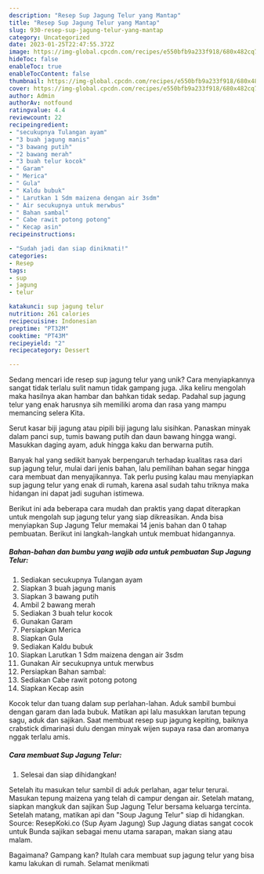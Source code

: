 ```yaml
---
description: "Resep Sup Jagung Telur yang Mantap"
title: "Resep Sup Jagung Telur yang Mantap"
slug: 930-resep-sup-jagung-telur-yang-mantap
category: Uncategorized
date: 2023-01-25T22:47:55.372Z
image: https://img-global.cpcdn.com/recipes/e550bfb9a233f918/680x482cq70/sup-jagung-telur-foto-resep-utama.jpg
hideToc: false
enableToc: true
enableTocContent: false
thumbnail: https://img-global.cpcdn.com/recipes/e550bfb9a233f918/680x482cq70/sup-jagung-telur-foto-resep-utama.jpg
cover: https://img-global.cpcdn.com/recipes/e550bfb9a233f918/680x482cq70/sup-jagung-telur-foto-resep-utama.jpg
author: Admin
authorAv: notfound
ratingvalue: 4.4
reviewcount: 22
recipeingredient:
- "secukupnya Tulangan ayam"
- "3 buah jagung manis"
- "3 bawang putih"
- "2 bawang merah"
- "3 buah telur kocok"
- " Garam"
- " Merica"
- " Gula"
- " Kaldu bubuk"
- " Larutkan 1 Sdm maizena dengan air 3sdm"
- " Air secukupnya untuk merwbus"
- " Bahan sambal"
- " Cabe rawit potong potong"
- " Kecap asin"
recipeinstructions:

- "Sudah jadi dan siap dinikmati!"
categories:
- Resep
tags:
- sup
- jagung
- telur

katakunci: sup jagung telur 
nutrition: 261 calories
recipecuisine: Indonesian
preptime: "PT32M"
cooktime: "PT43M"
recipeyield: "2"
recipecategory: Dessert

---
```





Sedang mencari ide resep sup jagung telur yang unik? Cara menyiapkannya sangat tidak terlalu sulit namun tidak gampang juga. Jika keliru mengolah maka hasilnya akan hambar dan bahkan tidak sedap. Padahal sup jagung telur yang enak harusnya sih memiliki aroma dan rasa yang mampu memancing selera Kita.





Serut kasar biji jagung atau pipili biji jagung lalu sisihkan. Panaskan minyak dalam panci sup, tumis bawang putih dan daun bawang hingga wangi. Masukkan daging ayam, aduk hingga kaku dan berwarna putih.

Banyak hal yang sedikit banyak berpengaruh terhadap kualitas rasa dari sup jagung telur, mulai dari jenis bahan, lalu pemilihan bahan segar hingga cara membuat dan menyajikannya. Tak perlu pusing kalau mau menyiapkan sup jagung telur yang enak di rumah, karena asal sudah tahu triknya maka hidangan ini dapat jadi suguhan istimewa.






Berikut ini ada beberapa cara mudah dan praktis yang dapat diterapkan untuk mengolah sup jagung telur yang siap dikreasikan. Anda bisa menyiapkan Sup Jagung Telur memakai 14 jenis bahan dan 0 tahap pembuatan. Berikut ini langkah-langkah untuk membuat hidangannya.

<!--inarticleads1-->

##### Bahan-bahan dan bumbu yang wajib ada untuk pembuatan Sup Jagung Telur:

1. Sediakan secukupnya Tulangan ayam
1. Siapkan 3 buah jagung manis
1. Siapkan 3 bawang putih
1. Ambil 2 bawang merah
1. Sediakan 3 buah telur kocok
1. Gunakan  Garam
1. Persiapkan  Merica
1. Siapkan  Gula
1. Sediakan  Kaldu bubuk
1. Siapkan  Larutkan 1 Sdm maizena dengan air 3sdm
1. Gunakan  Air secukupnya untuk merwbus
1. Persiapkan  Bahan sambal:
1. Sediakan  Cabe rawit potong potong
1. Siapkan  Kecap asin


Kocok telur dan tuang dalam sup perlahan-lahan. Aduk sambil bumbui dengan garam dan lada bubuk. Matikan api lalu masukkan larutan tepung sagu, aduk dan sajikan. Saat membuat resep sup jagung kepiting, baiknya crabstick dimarinasi dulu dengan minyak wijen supaya rasa dan aromanya nggak terlalu amis. 

<!--inarticleads2-->

##### Cara membuat Sup Jagung Telur:


1. Selesai dan siap dihidangkan!

Setelah itu masukan telur sambil di aduk perlahan, agar telur terurai. Masukan tepung maizena yang telah di campur dengan air. Setelah matang, siapkan mangkuk dan sajikan Sup Jagung Telur bersama keluarga tercinta. Setelah matang, matikan api dan &#34;Soup Jagung Telur&#34; siap di hidangkan. Source: ResepKoki.co (Sup Ayam Jagung) Sup Jagung diatas sangat cocok untuk Bunda sajikan sebagai menu utama sarapan, makan siang atau malam. 

Bagaimana? Gampang kan? Itulah cara membuat sup jagung telur yang bisa kamu lakukan di rumah. Selamat menikmati
